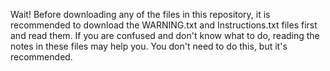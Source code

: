 Wait!
Before downloading any of the files in this repository, it is recommended to download the WARNING.txt and Instructions.txt files first and read them. If you are confused and don't know what to do, reading the notes in these files may help you. You don't need to do this, but it's recommended.
